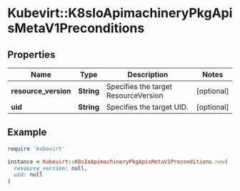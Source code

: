 # Kubevirt::K8sIoApimachineryPkgApisMetaV1Preconditions

## Properties

| Name | Type | Description | Notes |
| ---- | ---- | ----------- | ----- |
| **resource_version** | **String** | Specifies the target ResourceVersion | [optional] |
| **uid** | **String** | Specifies the target UID. | [optional] |

## Example

```ruby
require 'kubevirt'

instance = Kubevirt::K8sIoApimachineryPkgApisMetaV1Preconditions.new(
  resource_version: null,
  uid: null
)
```

